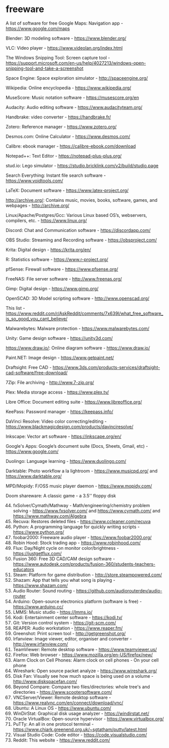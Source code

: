 # freeware
A list of software for free
Google Maps: Navigation app - https://www.google.com/maps

Blender: 3D modeling software - https://www.blender.org/

VLC: Video player - https://www.videolan.org/index.html

The Windows Snipping Tool: Screen capture tool - https://support.microsoft.com/en-us/help/4027213/windows-open-snipping-tool-and-take-a-screenshot

Space Engine: Space exploration simulator - http://spaceengine.org/

Wikipedia: Online encyclopedia - https://www.wikipedia.org/

MuseScore: Music notation software - https://musescore.org/en

Audacity: Audio editing software - https://www.audacityteam.org/

Handbrake: video converter - https://handbrake.fr/

Zotero: Reference manager - https://www.zotero.org/

Desmos.com: Online Calculator - https://www.desmos.com/

Calibre: ebook manager - https://calibre-ebook.com/download

Notepad++: Text Editor - https://notepad-plus-plus.org/

stud.io: Lego simulator - https://studio.bricklink.com/v2/build/studio.page

Search Everything: Instant file search software - https://www.voidtools.com/

LaTeX: Document software - https://www.latex-project.org/

http://archive.org/: Contains music, movies, books, software, games, and webpages - http://archive.org/

Linux/Apache/Postgres/Gcc: Various Linux based OS’s, webservers, compilers, etc. - https://www.linux.org/

Discord: Chat and Communication software - https://discordapp.com/

OBS Studio: Streaming and Recording software - https://obsproject.com/

Krita: Digital design - https://krita.org/en/

R: Statistics software - https://www.r-project.org/

pfSense: Firewall software - https://www.pfsense.org/

FreeNAS: File server software - http://www.freenas.org/

Gimp: Digital design - https://www.gimp.org/

OpenSCAD: 3D Model scripting software - http://www.openscad.org/

This list - https://www.reddit.com/r/AskReddit/comments/7x639l/what_free_software_is_so_good_you_cant_believe/

Malwarebytes: Malware protection - https://www.malwarebytes.com/

Unity: Game design software - https://unity3d.com/

https://www.draw.io/: Online diagram software - https://www.draw.io/

Paint.NET: Image design - https://www.getpaint.net/

Draftsight: Free CAD - https://www.3ds.com/products-services/draftsight-cad-software/free-download/

7Zip: File archiving - http://www.7-zip.org/

Plex: Media storage access - https://www.plex.tv/

Libre Office: Document editing suite - https://www.libreoffice.org/

KeePass: Password manager - https://keepass.info/

DaVinci Resolve: Video color correcting/editing - https://www.blackmagicdesign.com/products/davinciresolve/

Inkscape: Vector art software - https://inkscape.org/en/

Google's Apps: Google’s document suite (Docs, Sheets, Gmail, etc) - https://www.google.com/

Duolingo: Language learning - https://www.duolingo.com/

Darktable: Photo workflow a la lightroom - https://www.musicpd.org/ and https://www.darktable.org/

MPD/Mopidy: F/OSS music player daemon - https://www.mopidy.com/

Doom shareware: A classic game - a 3.5'' floppy disk

 

44. fxSolver/Cymath/Mathway - Math/engineering/chemistry problem solving - https://www.fxsolver.com/ and https://www.cymath.com/ and https://www.mathway.com/Algebra
45. Recuva: Restores deleted files - https://www.ccleaner.com/recuva
46. Python: A programming language for quickly writing scripts - https://www.python.org/
47. foobar2000: Freeware audio player - https://www.foobar2000.org/
48. Robin Hood: Stock trading app - https://www.robinhood.com/
49. Flux: Day/Night cycle on monitor color/brightness - https://justgetflux.com/
50. Fusion 360: Free 3D CAD/CAM design software - https://www.autodesk.com/products/fusion-360/students-teachers-educators
51. Steam: Platform for game distribution - http://store.steampowered.com/
52. Shazam: App that tells you what song is playing - https://www.shazam.com/
53. Audio Router: Sound routing - https://github.com/audiorouterdev/audio-router
54. Arduino: Open-source electronics platform (software is free) - https://www.arduino.cc/
55. LMMS: Music studio - https://lmms.io/
56. Kodi: Entertainment center software - https://kodi.tv/
57. Git: Version control system - https://git-scm.com/
58. REAPER: Audio workstation - https://www.reaper.fm/
59. Greenshot: Print screen tool - http://getgreenshot.org/
60. Irfanview: Image viewer, editor, organiser and converter - http://www.irfanview.com/
61. TeamViewer: Remote desktop software - https://www.teamviewer.us/
62. Firefox: Web browser - https://www.mozilla.org/en-US/firefox/new/
63. Alarm Clock on Cell Phones: Alarm clock on cell phones - On your cell phone
64. Wireshark: Open source packet analyze - https://www.wireshark.org/
65. Disk Fan: Visually see how much space is being used on a volume - http://www.diskspacefan.com/
66. Beyond Compare: Compare two files/directories: whole tree's and directories - https://www.scootersoftware.com/
67. VNCServer/Viewer: Remote desktop software - https://www.realvnc.com/en/connect/download/vnc/
68. Ubuntu: A Linux OS - https://www.ubuntu.com/
69. WinDirStat: Graphical disk usage analyzer - https://windirstat.net/
70. Oracle VirtualBox: Open-source hypervisor - https://www.virtualbox.org/
71. PuTTy: An all in one protocol terminal - https://www.chiark.greenend.org.uk/~sgtatham/putty/latest.html
72. Visual Studio Code: Code editor - https://code.visualstudio.com/
73. Reddit: This website - https://www.reddit.com/
